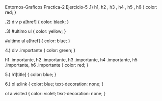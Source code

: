 Entornos-Graficos Practica-2 Ejercicio-5
.1)
h1, h2 , h3 , h4 , h5 , h6 { color: red; }

.2)
div p a[href] { color: black; }

.3)
#ultimo ul { color: yellow; }

#ultimo ul a[href] { color: blue; }

4.)
div .importante { color: green; }

h1 .importante, h2 .importante, h3 .importante, h4 .importante, h5 .importante, h6 .importante { color: red; }

5.)
h1[title] { color: blue; }

6.)
ol a:link { color: blue; text-decoration: none; }

ol a:visited { color: violet; text-decoration: none; }